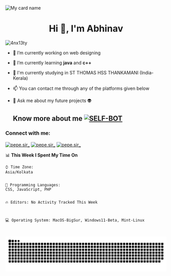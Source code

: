  ![My card name](https://cardivo.vercel.app/api?name=4nx13ty&description=Hi,%20Welcome%20To%20My%20Profile%20❤&image=https://avatars.githubusercontent.com/u/136873229?v=4&s=10?v=4&backgroundColor=%23ecf0f1&instagram=_4nx13ty__&github=4nx13tyzip&twitter=&pattern=leaf&colorPattern=%23eaeaea)

<h1 align="center">Hi 👋, I'm Abhinav</h1>

<p align="left"> <img src="https://komarev.com/ghpvc/?username=pepesir&label=Profile%20views&color=0e75b6&style=flat" alt="4nx13ty" /> </p>

- 🔭 I’m currently working on web designing

- 🌱 I’m currently learning **java** and **c++**

- 🤝 I'm currently studying in ST THOMAS HSS THANKAMANI (India-Kerala)

- 📫 You can contact me through any of the platforms given below 

- 💬 Ask me about my future projects 👽



    ##    Know more about me <a href="https://anxietyzip.github.io/"><img title="SELF-BOT" src="https://img.shields.io/static/v1?label=personal&message=PORTFOLIO&color=blue"></a>

<h3 align="left">Connect with me:</h3>
<p align="left">
<a href="https://instagram.com/_4nx13ty__" target="blank"><img align="center" src="https://raw.githubusercontent.com/rahuldkjain/github-profile-readme-generator/master/src/images/icons/Social/instagram.svg" alt="pepe.sir_" height="30" width="40" /></a> <a href="https://wa.me/message/WUGGOUCK7U4OL1?src=qr" target="blank"><img align="center" src="https://raw.githubusercontent.com/rahuldkjain/github-profile-readme-generator/master/src/images/icons/Social/whatsapp.svg" alt="pepe.sir_" height="30" width="40" /></a> <a href="https://github.com/anxietyzip" target="blank"><img align="center" src="https://raw.githubusercontent.com/rahuldkjain/github-profile-readme-generator/master/src/images/icons/Social/github.svg" alt="pepe.sir_" height="30" width="40" /></a>


<p dir="auto">📊 <strong>This Week I Spent My Time On</strong></p>
<div class="snippet-clipboard-content notranslate position-relative overflow-auto"><pre lang="text" class="notranslate"><code>⌚︎ Time Zone:
Asia/Kolkata
<p align="down">
💬 Programming Languages: 
CSS, JavaScript, PHP

🔥 Editors: 
No Activity Tracked This Week

💻 Operating System: 
MacOS-BigSur, Windows11-Beta, Mint-Linux
 
<p dir="auto"><a href="https://anxietyzip.github.io/" rel="nofollow"><img src="https://github.com/Platane/snk/raw/output/github-contribution-grid-snake.svg" alt="Run on Repl.it" style="max-width: 100%;"></a></p>
 <div align="left" dir="auto">
<!---
anxietyzip/anxietyzip is a ✨ special ✨ repository because its `README.md` (this file) appears on your GitHub profile.
You can click the Preview link to take a look at your changes.
